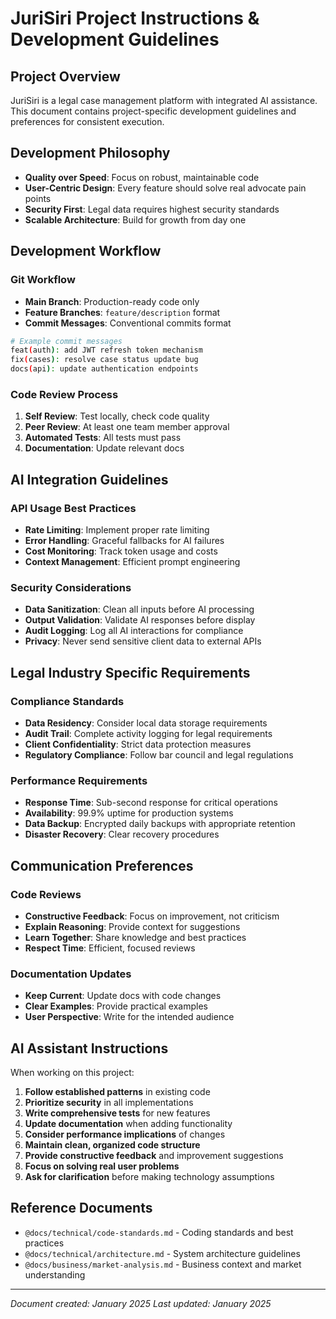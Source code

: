 # JuriSiri Project Instructions & Development Guidelines

## Project Overview
JuriSiri is a legal case management platform with integrated AI assistance. This document contains project-specific development guidelines and preferences for consistent execution.

## Development Philosophy
- **Quality over Speed**: Focus on robust, maintainable code
- **User-Centric Design**: Every feature should solve real advocate pain points
- **Security First**: Legal data requires highest security standards
- **Scalable Architecture**: Build for growth from day one

## Development Workflow

### Git Workflow
- **Main Branch**: Production-ready code only
- **Feature Branches**: `feature/description` format
- **Commit Messages**: Conventional commits format

```bash
# Example commit messages
feat(auth): add JWT refresh token mechanism
fix(cases): resolve case status update bug
docs(api): update authentication endpoints
```

### Code Review Process
1. **Self Review**: Test locally, check code quality
2. **Peer Review**: At least one team member approval
3. **Automated Tests**: All tests must pass
4. **Documentation**: Update relevant docs

## AI Integration Guidelines

### API Usage Best Practices
- **Rate Limiting**: Implement proper rate limiting
- **Error Handling**: Graceful fallbacks for AI failures
- **Cost Monitoring**: Track token usage and costs
- **Context Management**: Efficient prompt engineering

### Security Considerations
- **Data Sanitization**: Clean all inputs before AI processing
- **Output Validation**: Validate AI responses before display
- **Audit Logging**: Log all AI interactions for compliance
- **Privacy**: Never send sensitive client data to external APIs

## Legal Industry Specific Requirements

### Compliance Standards
- **Data Residency**: Consider local data storage requirements
- **Audit Trail**: Complete activity logging for legal requirements
- **Client Confidentiality**: Strict data protection measures
- **Regulatory Compliance**: Follow bar council and legal regulations

### Performance Requirements
- **Response Time**: Sub-second response for critical operations
- **Availability**: 99.9% uptime for production systems
- **Data Backup**: Encrypted daily backups with appropriate retention
- **Disaster Recovery**: Clear recovery procedures

## Communication Preferences

### Code Reviews
- **Constructive Feedback**: Focus on improvement, not criticism
- **Explain Reasoning**: Provide context for suggestions
- **Learn Together**: Share knowledge and best practices
- **Respect Time**: Efficient, focused reviews

### Documentation Updates
- **Keep Current**: Update docs with code changes
- **Clear Examples**: Provide practical examples
- **User Perspective**: Write for the intended audience

## AI Assistant Instructions

When working on this project:
1. **Follow established patterns** in existing code
2. **Prioritize security** in all implementations
3. **Write comprehensive tests** for new features
4. **Update documentation** when adding functionality
5. **Consider performance implications** of changes
6. **Maintain clean, organized code structure**
7. **Provide constructive feedback** and improvement suggestions
8. **Focus on solving real user problems**
9. **Ask for clarification** before making technology assumptions

## Reference Documents
- `@docs/technical/code-standards.md` - Coding standards and best practices
- `@docs/technical/architecture.md` - System architecture guidelines
- `@docs/business/market-analysis.md` - Business context and market understanding

---
*Document created: January 2025*
*Last updated: January 2025*
